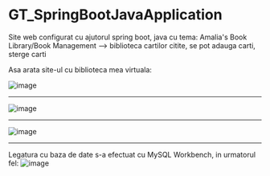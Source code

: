 # GT_SpringBootJavaApplication
Site web configurat cu ajutorul spring boot, java cu tema: Amalia's Book Library/Book Management --> biblioteca cartilor citite, se pot adauga carti, sterge carti

Asa arata site-ul cu biblioteca mea virtuala: 

![image](https://github.com/Amalia-Ioana/GT_SpringBootJavaApplication/assets/130684249/c649f197-0cbf-4a5d-a2a0-d0813c37a28e)

---------------
![image](https://github.com/Amalia-Ioana/GT_SpringBootJavaApplication/assets/130684249/ec27616c-8342-4408-99dc-4a6e8b6d92d8)

---------------
![image](https://github.com/Amalia-Ioana/GT_SpringBootJavaApplication/assets/130684249/a064745a-350b-4c29-99ee-dd0ab59c9964)

---------------
Legatura cu baza de date s-a efectuat cu MySQL Workbench, in urmatorul fel:
![image](https://github.com/Amalia-Ioana/GT_SpringBootJavaApplication/assets/130684249/3f3fcc32-118d-4751-be57-3010bf807aa7)

